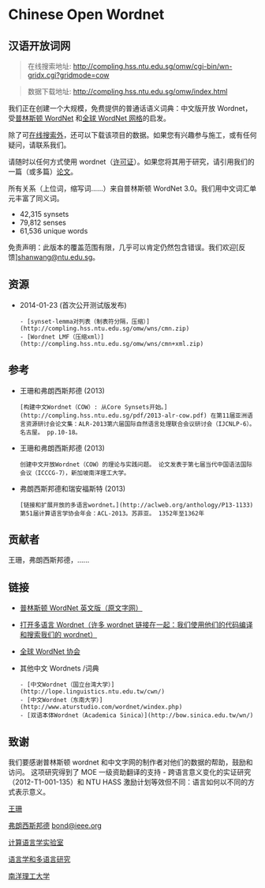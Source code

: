 # Chinese Open Wordnet

## 汉语开放词网

> 在线搜索地址: <http://compling.hss.ntu.edu.sg/omw/cgi-bin/wn-gridx.cgi?gridmode=cow>

> 数据下载地址: <http://compling.hss.ntu.edu.sg/omw/index.html>

我们正在创建一个大规模，免费提供的普通话语义词典：中文版开放 Wordnet，受[普林斯顿 WordNet](http://wordnet.princeton.edu/) 和[全球 WordNet 网格](http://www.globalwordnet.org/)的启发。

除了可[在线搜索外](http://compling.hss.ntu.edu.sg/omw/cgi-bin/wn-gridx.cgi?gridmode=cow)，还可以下载该项目的数据。如果您有兴趣参与施工，或有任何疑问，请联系我们。

请随时以任何方式使用 wordnet（[许可证](http://compling.hss.ntu.edu.sg/cow/LICENSE)）。如果您将其用于研究，请引用我们的一篇（或多篇）[论文](http://compling.hss.ntu.edu.sg/cow/#bib)。

所有关系（上位词，缩写词......）来自普林斯顿 WordNet 3.0。我们用中文词汇单元丰富了同义词。

- 42,315 synsets
- 79,812 senses
- 61,536 unique words

免责声明：此版本的覆盖范围有限，几乎可以肯定仍然包含错误。我们欢迎[反馈]<shanwang@ntu.edu.sg>。

## 资源

- 2014-01-23 (首次公开测试版发布)

      - [synset-lemma对列表（制表符分隔，压缩）](http://compling.hss.ntu.edu.sg/omw/wns/cmn.zip)
      - [Wordnet LMF（压缩xml）](http://compling.hss.ntu.edu.sg/omw/wns/cmn+xml.zip)

## 参考

- 王珊和弗朗西斯邦德 (2013)

      [构建中文Wordnet（COW）: 从Core Synsets开始。](http://compling.hss.ntu.edu.sg/pdf/2013-alr-cow.pdf) 在第11届亚洲语言资源研讨会论文集：ALR-2013第六届国际自然语言处理联合会议研讨会（IJCNLP-6）。名古屋。 pp.10-18。

- 王珊和弗朗西斯邦德 (2013)

      创建中文开放Wordnet（COW）的理论与实践问题。 论文发表于第七届当代中国语法国际会议（ICCCG-7），新加坡南洋理工大学。

- 弗朗西斯邦德和瑞安福斯特 (2013)

      [链接和扩展开放的多语言wordnet。](http://aclweb.org/anthology/P13-1133) 第51届计算语言学协会年会：ACL-2013。苏菲亚。 1352年至1362年

## 贡献者

王珊，弗朗西斯邦德，......

## 链接

- [普林斯顿 WordNet 英文版（原文字网）](http://wordnet.princeton.edu/)
- [打开多语言 Wordnet（许多 wordnet 链接在一起：我们使用他们的代码编译和搜索我们的 wordnet）](http://compling.hss.ntu.edu.sg/omw/)
- [全球 WordNet 协会](http://www.globalwordnet.org/)
- 其他中文 Wordnets /词典

      - [中文Wordnet（国立台湾大学）](http://lope.linguistics.ntu.edu.tw/cwn/)
      - [中文Wordnet（东南大学）](http://www.aturstudio.com/wordnet/windex.php)
      - [双语本体Wordnet（Academica Sinica）](http://bow.sinica.edu.tw/wn/)

## 致谢

我们要感谢普林斯顿 wordnet 和中文字网的制作者对他们的数据的帮助，鼓励和访问。
这项研究得到了 MOE 一级资助翻译的支持 - 跨语言意义变化的实证研究（2012-T1-001-135）和 NTU HASS 激励计划等效但不同：语言如何以不同的方式表示意义。

[王珊](https://sites.google.com/site/wangshanlanguages/)

[弗朗西斯邦德](http://www3.ntu.edu.sg/home/fcbond/) <bond@ieee.org>

[计算语言学实验室](http://compling.hss.ntu.edu.sg/)

[语言学和多语言研究](http://linguistics.hss.ntu.edu.sg/)

[南洋理工大学](http://www.ntu.edu.sg/)
